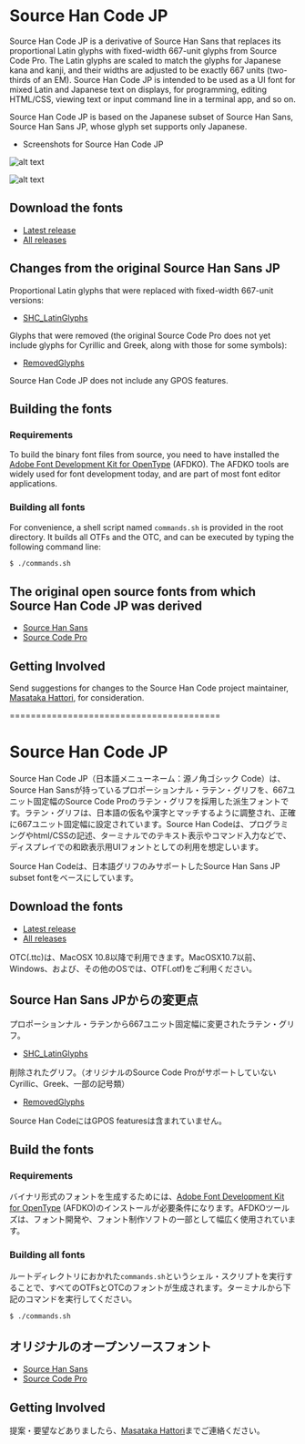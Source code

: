 # Source Han Code JP

Source Han Code JP is a derivative of Source Han Sans that replaces its proportional Latin glyphs with fixed-width 667-unit glyphs from Source Code Pro. The Latin glyphs are scaled to match the glyphs for Japanese kana and kanji, and their widths are adjusted to be exactly 667 units (two-thirds of an EM). Source Han Code JP is intended to be used as a UI font for mixed Latin and Japanese text on displays, for programming, editing HTML/CSS, viewing text or input command line in a terminal app, and so on.

Source Han Code JP is based on the Japanese subset of Source Han Sans, Source Han Sans JP, whose glyph set supports only Japanese.

* Screenshots for Source Han Code JP

![alt text](https://github.com/adobe-fonts/source-han-code-jp/raw/master/resources/img-View.png "img-View")

![alt text](https://github.com/adobe-fonts/source-han-code-jp/raw/master/resources/img-AA.png "img-AA")

## Download the fonts

* [Latest release](../../releases/latest)
* [All releases](../../releases)

## Changes from the original Source Han Sans JP

Proportional Latin glyphs that were replaced with fixed-width 667-unit versions:

* [SHC_LatinGlyphs](https://github.com/adobe-fonts/source-han-code-jp/raw/master/resources/SHC_LatinGlyphs.pdf)

Glyphs that were removed (the original Source Code Pro does not yet include glyphs for Cyrillic and Greek, along with those for some symbols): 

* [RemovedGlyphs](https://github.com/adobe-fonts/source-han-code-jp/raw/master/resources/RemovedGlyphs.pdf)

Source Han Code JP does not include any GPOS features.

## Building the fonts
### Requirements

To build the binary font files from source, you need to have installed the [Adobe Font Development Kit for OpenType](http://www.adobe.com/devnet/opentype/afdko.html) (AFDKO). The AFDKO tools are widely used for font development today, and are part of most font editor applications.

### Building all fonts

For convenience, a shell script named `commands.sh` is provided in the root directory. It builds all OTFs and the OTC, and can be executed by typing the following command line:

```sh
$ ./commands.sh
```

## The original open source fonts from which Source Han Code JP was derived

* [Source Han Sans](https://github.com/adobe-fonts/source-han-sans)
* [Source Code Pro](https://github.com/adobe-fonts/source-code-pro)

## Getting Involved

Send suggestions for changes to the Source Han Code project maintainer, [Masataka Hattori](mailto:mhattori@adobe.com), for consideration.

========================================
# Source Han Code JP

Source Han Code JP（日本語メニューネーム：源ノ角ゴシック Code）は、Source Han Sansが持っているプロポーションナル・ラテン・グリフを、667ユニット固定幅のSource Code Proのラテン・グリフを採用した派生フォントです。ラテン・グリフは、日本語の仮名や漢字とマッチするように調整され、正確に667ユニット固定幅に設定されています。Source Han Codeは、プログラミングやhtml/CSSの記述、ターミナルでのテキスト表示やコマンド入力などで、ディスプレイでの和欧表示用UIフォントとしての利用を想定しいます。

Source Han Codeは、日本語グリフのみサポートしたSource Han Sans JP subset fontをベースにしています。

## Download the fonts

* [Latest release](../../releases/latest)
* [All releases](../../releases)

OTC(.ttc)は、MacOSX 10.8以降で利用できます。MacOSX10.7以前、Windows、および、その他のOSでは、OTF(.otf)をご利用ください。

## Source Han Sans JPからの変更点

プロポーションナル・ラテンから667ユニット固定幅に変更されたラテン・グリフ。

* [SHC_LatinGlyphs](https://github.com/adobe-fonts/source-han-code-jp/raw/master/resources/SHC_LatinGlyphs.pdf)

削除されたグリフ。（オリジナルのSource Code Proがサポートしていない Cyrillic、Greek、一部の記号類）

* [RemovedGlyphs](https://github.com/adobe-fonts/source-han-code-jp/raw/master/resources/RemovedGlyphs.pdf)

Source Han CodeにはGPOS featuresは含まれていません。

## Build the fonts
### Requirements

バイナリ形式のフォントを生成するためには、[Adobe Font Development Kit for OpenType](http://www.adobe.com/devnet/opentype/afdko.html) (AFDKO)のインストールが必要条件になります。AFDKOツールズは、フォント開発や、フォント制作ソフトの一部として幅広く使用されています。

### Building all fonts

ルートディレクトリにおかれた`commands.sh`というシェル・スクリプトを実行することで、すべてのOTFsとOTCのフォントが生成されます。ターミナルから下記のコマンドを実行してください。

```sh
$ ./commands.sh
```

## オリジナルのオープンソースフォント
* [Source Han Sans](https://github.com/adobe-fonts/source-han-sans)
* [Source Code Pro](https://github.com/adobe-fonts/source-code-pro)

## Getting Involved

提案・要望などありましたら、[Masataka Hattori](mailto:mhattori@adobe.com)までご連絡ください。
